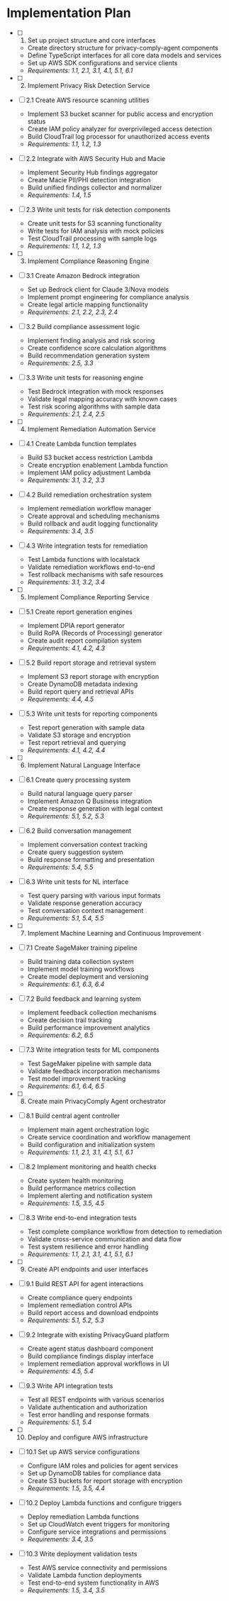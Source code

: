 # Implementation Plan

- [ ] 1. Set up project structure and core interfaces
  - Create directory structure for privacy-comply-agent components
  - Define TypeScript interfaces for all core data models and services
  - Set up AWS SDK configurations and service clients
  - _Requirements: 1.1, 2.1, 3.1, 4.1, 5.1, 6.1_

- [ ] 2. Implement Privacy Risk Detection Service
- [ ] 2.1 Create AWS resource scanning utilities
  - Implement S3 bucket scanner for public access and encryption status
  - Create IAM policy analyzer for overprivileged access detection
  - Build CloudTrail log processor for unauthorized access events
  - _Requirements: 1.1, 1.2, 1.3_

- [ ] 2.2 Integrate with AWS Security Hub and Macie
  - Implement Security Hub findings aggregator
  - Create Macie PII/PHI detection integration
  - Build unified findings collector and normalizer
  - _Requirements: 1.4, 1.5_

- [ ] 2.3 Write unit tests for risk detection components
  - Create unit tests for S3 scanning functionality
  - Write tests for IAM analysis with mock policies
  - Test CloudTrail processing with sample logs
  - _Requirements: 1.1, 1.2, 1.3_

- [ ] 3. Implement Compliance Reasoning Engine
- [ ] 3.1 Create Amazon Bedrock integration
  - Set up Bedrock client for Claude 3/Nova models
  - Implement prompt engineering for compliance analysis
  - Create legal article mapping functionality
  - _Requirements: 2.1, 2.2, 2.3, 2.4_

- [ ] 3.2 Build compliance assessment logic
  - Implement finding analysis and risk scoring
  - Create confidence score calculation algorithms
  - Build recommendation generation system
  - _Requirements: 2.5, 3.3_

- [ ] 3.3 Write unit tests for reasoning engine
  - Test Bedrock integration with mock responses
  - Validate legal mapping accuracy with known cases
  - Test risk scoring algorithms with sample data
  - _Requirements: 2.1, 2.4, 2.5_

- [ ] 4. Implement Remediation Automation Service
- [ ] 4.1 Create Lambda function templates
  - Build S3 bucket access restriction Lambda
  - Create encryption enablement Lambda function
  - Implement IAM policy adjustment Lambda
  - _Requirements: 3.1, 3.2, 3.3_

- [ ] 4.2 Build remediation orchestration system
  - Implement remediation workflow manager
  - Create approval and scheduling mechanisms
  - Build rollback and audit logging functionality
  - _Requirements: 3.4, 3.5_

- [ ] 4.3 Write integration tests for remediation
  - Test Lambda functions with localstack
  - Validate remediation workflows end-to-end
  - Test rollback mechanisms with safe resources
  - _Requirements: 3.1, 3.2, 3.4_

- [ ] 5. Implement Compliance Reporting Service
- [ ] 5.1 Create report generation engines
  - Implement DPIA report generator
  - Build RoPA (Records of Processing) generator
  - Create audit report compilation system
  - _Requirements: 4.1, 4.2, 4.3_

- [ ] 5.2 Build report storage and retrieval system
  - Implement S3 report storage with encryption
  - Create DynamoDB metadata indexing
  - Build report query and retrieval APIs
  - _Requirements: 4.4, 4.5_

- [ ] 5.3 Write unit tests for reporting components
  - Test report generation with sample data
  - Validate S3 storage and encryption
  - Test report retrieval and querying
  - _Requirements: 4.1, 4.2, 4.4_

- [ ] 6. Implement Natural Language Interface
- [ ] 6.1 Create query processing system
  - Build natural language query parser
  - Implement Amazon Q Business integration
  - Create response generation with legal context
  - _Requirements: 5.1, 5.2, 5.3_

- [ ] 6.2 Build conversation management
  - Implement conversation context tracking
  - Create query suggestion system
  - Build response formatting and presentation
  - _Requirements: 5.4, 5.5_

- [ ] 6.3 Write unit tests for NL interface
  - Test query parsing with various input formats
  - Validate response generation accuracy
  - Test conversation context management
  - _Requirements: 5.1, 5.4, 5.5_

- [ ] 7. Implement Machine Learning and Continuous Improvement
- [ ] 7.1 Create SageMaker training pipeline
  - Build training data collection system
  - Implement model training workflows
  - Create model deployment and versioning
  - _Requirements: 6.1, 6.3, 6.4_

- [ ] 7.2 Build feedback and learning system
  - Implement feedback collection mechanisms
  - Create decision trail tracking
  - Build performance improvement analytics
  - _Requirements: 6.2, 6.5_

- [ ] 7.3 Write integration tests for ML components
  - Test SageMaker pipeline with sample data
  - Validate feedback incorporation mechanisms
  - Test model improvement tracking
  - _Requirements: 6.1, 6.4, 6.5_

- [ ] 8. Create main PrivacyComply Agent orchestrator
- [ ] 8.1 Build central agent controller
  - Implement main agent orchestration logic
  - Create service coordination and workflow management
  - Build configuration and initialization system
  - _Requirements: 1.1, 2.1, 3.1, 4.1, 5.1, 6.1_

- [ ] 8.2 Implement monitoring and health checks
  - Create system health monitoring
  - Build performance metrics collection
  - Implement alerting and notification system
  - _Requirements: 1.5, 3.5, 4.5_

- [ ] 8.3 Write end-to-end integration tests
  - Test complete compliance workflow from detection to remediation
  - Validate cross-service communication and data flow
  - Test system resilience and error handling
  - _Requirements: 1.1, 2.1, 3.1, 4.1, 5.1, 6.1_

- [ ] 9. Create API endpoints and user interfaces
- [ ] 9.1 Build REST API for agent interactions
  - Create compliance query endpoints
  - Implement remediation control APIs
  - Build report access and download endpoints
  - _Requirements: 5.1, 5.2, 5.3_

- [ ] 9.2 Integrate with existing PrivacyGuard platform
  - Create agent status dashboard component
  - Build compliance findings display interface
  - Implement remediation approval workflows in UI
  - _Requirements: 4.5, 5.4_

- [ ] 9.3 Write API integration tests
  - Test all REST endpoints with various scenarios
  - Validate authentication and authorization
  - Test error handling and response formats
  - _Requirements: 5.1, 5.4_

- [ ] 10. Deploy and configure AWS infrastructure
- [ ] 10.1 Set up AWS service configurations
  - Configure IAM roles and policies for agent services
  - Set up DynamoDB tables for compliance data
  - Create S3 buckets for report storage with encryption
  - _Requirements: 1.5, 3.5, 4.4_

- [ ] 10.2 Deploy Lambda functions and configure triggers
  - Deploy remediation Lambda functions
  - Set up CloudWatch event triggers for monitoring
  - Configure service integrations and permissions
  - _Requirements: 3.4, 3.5_

- [ ] 10.3 Write deployment validation tests
  - Test AWS service connectivity and permissions
  - Validate Lambda function deployments
  - Test end-to-end system functionality in AWS
  - _Requirements: 1.5, 3.4, 3.5_
